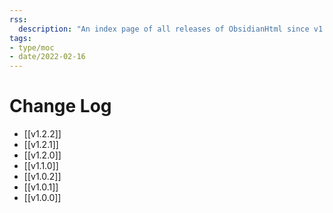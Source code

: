 ```yaml
---
rss:
  description: "An index page of all releases of ObsidianHtml since v1.0.0."
tags:
- type/moc
- date/2022-02-16
---
```


# Change Log
- [[v1.2.2]]
- [[v1.2.1]]
- [[v1.2.0]]
- [[v1.1.0]]
- [[v1.0.2]]
- [[v1.0.1]]
- [[v1.0.0]]